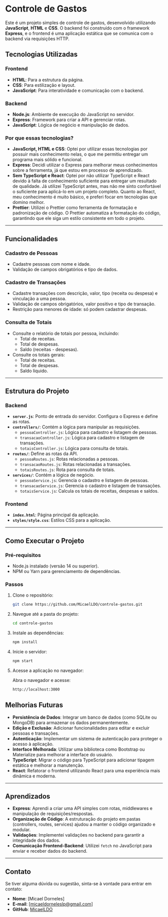 # Controle de Gastos

Este é um projeto simples de controle de gastos, desenvolvido utilizando **JavaScript**, **HTML** e **CSS**. O backend foi construído com o framework **Express**, e o frontend é uma aplicação estática que se comunica com o backend via requisições HTTP.

## Tecnologias Utilizadas

### Frontend

- **HTML**: Para a estrutura da página.
- **CSS**: Para estilização e layout.
- **JavaScript**: Para interatividade e comunicação com o backend.

### Backend

- **Node.js**: Ambiente de execução do JavaScript no servidor.
- **Express**: Framework para criar a API e gerenciar rotas.
- **JavaScript**: Lógica de negócio e manipulação de dados.

### Por que essas tecnologias?

- **JavaScript, HTML e CSS**: Optei por utilizar essas tecnologias por possuir mais conhecimento nelas, o que me permitiu entregar um programa mais sólido e funcional.
- **Express**: Decidi utilizar o Express para melhorar meus conhecimentos sobre a ferramenta, já que estou em processo de aprendizado.
- **Sem TypeScript e React**: Optei por não utilizar TypeScript e React devido à falta de conhecimento suficiente para entregar um resultado de qualidade. Já utilizei TypeScript antes, mas não me sinto confortável o suficiente para aplicá-lo em um projeto completo. Quanto ao React, meu conhecimento é muito básico, e preferi focar em tecnologias que domino melhor.
- **Prettier**: Utilizei o Prettier como ferramenta de formatação e padronização de código. O Prettier automatiza a formatação do código, garantindo que ele siga um estilo consistente em todo o projeto.

---

## Funcionalidades

### Cadastro de Pessoas

- Cadastre pessoas com nome e idade.
- Validação de campos obrigatórios e tipo de dados.

### Cadastro de Transações

- Cadastre transações com descrição, valor, tipo (receita ou despesa) e vinculação a uma pessoa.
- Validação de campos obrigatórios, valor positivo e tipo de transação.
- Restrição para menores de idade: só podem cadastrar despesas.

### Consulta de Totais

- Consulte o relatório de totais por pessoa, incluindo:
    - Total de receitas.
    - Total de despesas.
    - Saldo (receitas - despesas).
- Consulte os totais gerais:
    - Total de receitas.
    - Total de despesas.
    - Saldo líquido.

---

## Estrutura do Projeto

### Backend

- **`server.js`**: Ponto de entrada do servidor. Configura o Express e define as rotas.
- **`controllers/`**: Contém a lógica para manipular as requisições.
    - `pessoaController.js`: Lógica para cadastro e listagem de pessoas.
    - `transacaoController.js`: Lógica para cadastro e listagem de transações.
    - `totaisController.js`: Lógica para consulta de totais.
- **`routes/`**: Define as rotas da API.
    - `pessoaRoutes.js`: Rotas relacionadas a pessoas.
    - `transacaoRoutes.js`: Rotas relacionadas a transações.
    - `totaisRoutes.js`: Rota para consulta de totais.
- **`services/`**: Contém a lógica de negócio.
    - `pessoaService.js`: Gerencia o cadastro e listagem de pessoas.
    - `transacaoService.js`: Gerencia o cadastro e listagem de transações.
    - `totaisService.js`: Calcula os totais de receitas, despesas e saldos.

### Frontend

- **`index.html`**: Página principal da aplicação.
- **`styles/style.css`**: Estilos CSS para a aplicação.

---

## Como Executar o Projeto

### Pré-requisitos

- Node.js instalado (versão 14 ou superior).
- NPM ou Yarn para gerenciamento de dependências.

### Passos

1. Clone o repositório:

    ```bash
    git clone https://github.com/MicaelLDO/controle-gastos.git

    ```

2. Navegue até a pasta do projeto:

    ```bash
    cd controle-gastos

    ```

3. Instale as dependências:

    ```bash
    npm install

    ```

4. Inicie o servidor:

    ```bash
    npm start

    ```

5. Acesse a aplicação no navegador:

    Abra o navegador e acesse:

    ```bash
    http://localhost:3000

    ```

## Melhorias Futuras

- **Persistência de Dados**: Integrar um banco de dados (como SQLite ou MongoDB) para armazenar os dados permanentemente.
- **Edição e Exclusão**: Adicionar funcionalidades para editar e excluir pessoas e transações.
- **Autenticação**: Implementar um sistema de autenticação para proteger o acesso à aplicação.
- **Interface Melhorada**: Utilizar uma biblioteca como Bootstrap ou Materialize para melhorar a interface do usuário.
- **TypeScript**: Migrar o código para TypeScript para adicionar tipagem estática e melhorar a manutenção.
- **React**: Refatorar o frontend utilizando React para uma experiência mais dinâmica e moderna.

---

## Aprendizados

- **Express**: Aprendi a criar uma API simples com rotas, middlewares e manipulação de requisições/respostas.
- **Organização de Código**: A estruturação do projeto em pastas (controllers, routes, services) ajudou a manter o código organizado e modular.
- **Validações**: Implementei validações no backend para garantir a integridade dos dados.
- **Comunicação Frontend-Backend**: Utilizei `fetch` no JavaScript para enviar e receber dados do backend.

---

## Contato

Se tiver alguma dúvida ou sugestão, sinta-se à vontade para entrar em contato:

- **Nome**: [Micael Dorneles]
- **E-mail**: [micaeldorneleslp@gmail.com]
- **GitHub**: [MicaelLDO](https://github.com/MicaelLDO)
